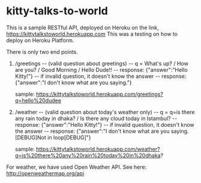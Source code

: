 # kitty-talks-to-world

This is a sample RESTful API, deployed on Heroku on the link, https://kittytalkstoworld.herokuapp.com
This was a testing on how to deploy on Heroku Platform.

There is only two end points.


1. /greetings 
    -- (valid question about greetings)
    -- q = What's up? / How are you? / Good Morning / Hello Dude!!
    -- response: {"answer":"Hello Kitty!"}
    -- if invalid question, it doesn't know the answer
    -- response: {"answer":"I don't know what are you saying."}
    
    sample: https://kittytalkstoworld.herokuapp.com/greetings?q=hello%20dudee

2. /weather
    -- (valid question about today's weather only)
    -- q = q=is there any rain today in dhaka? / Is there any cloud today in Istambul? 
    -- response: {"answer":"Hello Kitty!"}
    -- if invalid question, it doesn't know the answer
    -- response: {"answer":"I don't know what are you saying. [DEBUG]Not in loop[DEBUG]"}
    
    sample: https://kittytalkstoworld.herokuapp.com/weather?q=is%20there%20any%20rain%20today%20in%20dhaka?
    
For weather, we have used Open Weather API. See here: http://openweathermap.org/api
